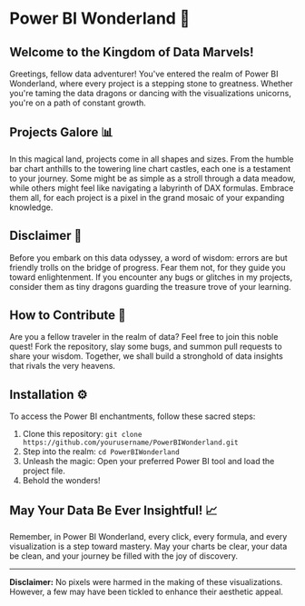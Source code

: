 # Power BI Wonderland 🚀

## Welcome to the Kingdom of Data Marvels!

Greetings, fellow data adventurer! You've entered the realm of Power BI Wonderland, where every project is a stepping stone to greatness. Whether you're taming the data dragons or dancing with the visualizations unicorns, you're on a path of constant growth. 

## Projects Galore 📊

In this magical land, projects come in all shapes and sizes. From the humble bar chart anthills to the towering line chart castles, each one is a testament to your journey. Some might be as simple as a stroll through a data meadow, while others might feel like navigating a labyrinth of DAX formulas. Embrace them all, for each project is a pixel in the grand mosaic of your expanding knowledge.

## Disclaimer 🚨

Before you embark on this data odyssey, a word of wisdom: errors are but friendly trolls on the bridge of progress. Fear them not, for they guide you toward enlightenment. If you encounter any bugs or glitches in my projects, consider them as tiny dragons guarding the treasure trove of your learning.

## How to Contribute 🤝

Are you a fellow traveler in the realm of data? Feel free to join this noble quest! Fork the repository, slay some bugs, and summon pull requests to share your wisdom. Together, we shall build a stronghold of data insights that rivals the very heavens.

## Installation ⚙️

To access the Power BI enchantments, follow these sacred steps:
1. Clone this repository: `git clone https://github.com/yourusername/PowerBIWonderland.git`
2. Step into the realm: `cd PowerBIWonderland`
3. Unleash the magic: Open your preferred Power BI tool and load the project file.
4. Behold the wonders!

## May Your Data Be Ever Insightful! 📈

Remember, in Power BI Wonderland, every click, every formula, and every visualization is a step toward mastery. May your charts be clear, your data be clean, and your journey be filled with the joy of discovery.

---

**Disclaimer:** No pixels were harmed in the making of these visualizations. However, a few may have been tickled to enhance their aesthetic appeal.
